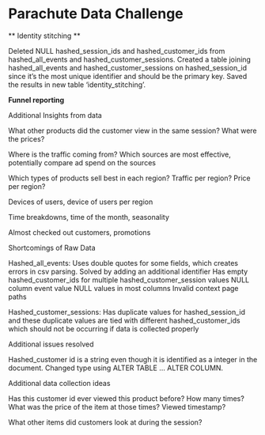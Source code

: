 # Parachute Data Challenge

** Identity stitching **

Deleted NULL hashed_session_ids and hashed_customer_ids from hashed_all_events and hashed_customer_sessions. Created a table joining hashed_all_events and hashed_customer_sessions on hashed_session_id since it’s the most unique identifier and should be the primary key. Saved the results in new table ‘identity_stitching’.

**Funnel reporting**




Additional Insights from data

What other products did the customer view in the same session? What were the prices? 

Where is the traffic coming from? Which sources are most effective, potentially compare ad spend on the sources

Which types of products sell best in each region? Traffic per region? Price per region?

Devices of users, device of users per region

Time breakdowns, time of the month, seasonality

Almost checked out customers, promotions




Shortcomings of Raw Data

Hashed_all_events:
Uses double quotes for some fields, which creates errors in csv parsing. Solved by adding an additional identifier
Has empty hashed_customer_ids for multiple hashed_customer_session values
NULL column event value
NULL values in most columns
Invalid context page paths


Hashed_customer_sessions:
Has duplicate values for hashed_session_id and these duplicate values are tied with different hashed_customer_ids which should not be occurring if data is collected properly


Additional issues resolved

Hashed_customer id is a string even though it is identified as a integer in the document. Changed type using ALTER TABLE … ALTER COLUMN.

Additional data collection ideas

Has this customer id ever viewed this product before? How many times? What was the price of the item at those times? Viewed timestamp?

What other items did customers look at during the session?
